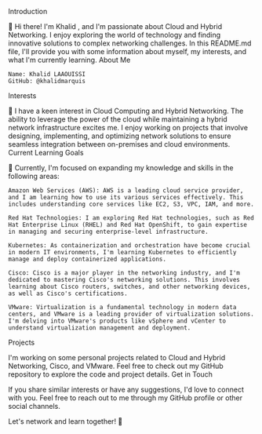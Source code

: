 Introduction

👋 Hi there! I'm Khalid , and I'm passionate about Cloud and Hybrid Networking. I enjoy exploring the world of technology and finding innovative solutions to complex networking challenges. In this README.md file, I'll provide you with some information about myself, my interests, and what I'm currently learning.
About Me

    Name: Khalid LAAOUISSI
    GitHub: @khalidmarquis

Interests

👀 I have a keen interest in Cloud Computing and Hybrid Networking. The ability to leverage the power of the cloud while maintaining a hybrid network infrastructure excites me. I enjoy working on projects that involve designing, implementing, and optimizing network solutions to ensure seamless integration between on-premises and cloud environments.
Current Learning Goals

🌱 Currently, I'm focused on expanding my knowledge and skills in the following areas:

    Amazon Web Services (AWS): AWS is a leading cloud service provider, and I am learning how to use its various services effectively. This includes understanding core services like EC2, S3, VPC, IAM, and more.

    Red Hat Technologies: I am exploring Red Hat technologies, such as Red Hat Enterprise Linux (RHEL) and Red Hat OpenShift, to gain expertise in managing and securing enterprise-level infrastructure.

    Kubernetes: As containerization and orchestration have become crucial in modern IT environments, I'm learning Kubernetes to efficiently manage and deploy containerized applications.

    Cisco: Cisco is a major player in the networking industry, and I'm dedicated to mastering Cisco's networking solutions. This involves learning about Cisco routers, switches, and other networking devices, as well as Cisco's certifications.

    VMware: Virtualization is a fundamental technology in modern data centers, and VMware is a leading provider of virtualization solutions. I'm delving into VMware's products like vSphere and vCenter to understand virtualization management and deployment.

Projects

I'm working on some personal projects related to Cloud and Hybrid Networking, Cisco, and VMware. Feel free to check out my GitHub repository to explore the code and project details.
Get in Touch

If you share similar interests or have any suggestions, I'd love to connect with you. Feel free to reach out to me through my GitHub profile or other social channels.

Let's network and learn together! 🚀
